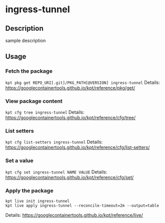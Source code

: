 # ingress-tunnel

## Description
sample description

## Usage

### Fetch the package
`kpt pkg get REPO_URI[.git]/PKG_PATH[@VERSION] ingress-tunnel`
Details: https://googlecontainertools.github.io/kpt/reference/pkg/get/

### View package content
`kpt cfg tree ingress-tunnel`
Details: https://googlecontainertools.github.io/kpt/reference/cfg/tree/

### List setters
`kpt cfg list-setters ingress-tunnel`
Details: https://googlecontainertools.github.io/kpt/reference/cfg/list-setters/

### Set a value
`kpt cfg set ingress-tunnel NAME VALUE`
Details: https://googlecontainertools.github.io/kpt/reference/cfg/set/

### Apply the package
```
kpt live init ingress-tunnel
kpt live apply ingress-tunnel --reconcile-timeout=2m --output=table
```
Details: https://googlecontainertools.github.io/kpt/reference/live/
